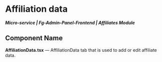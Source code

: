 # Affiliation data
***Micro-service | Fg-Admin-Panel-Frontend | Affiliates Module***

## Component Name
**AffiliationData.tsx** — AffiliationData tab that is used to add or edit affiliate data. 